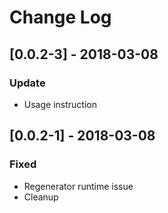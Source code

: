 # Change Log

## [0.0.2-3] - 2018-03-08
### Update
- Usage instruction

## [0.0.2-1] - 2018-03-08
### Fixed
- Regenerator runtime issue
- Cleanup 


